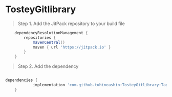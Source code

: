 # TosteyGitlibrary

> Step 1. Add the JitPack repository to your build file

```gradle 
	dependencyResolutionManagement {
		repositories {
			mavenCentral()
			maven { url 'https://jitpack.io' }
		}
	}
 ```
 > Step 2. Add the dependency
```gradle

dependencies {
	        implementation 'com.github.tuhineashin:TosteyGitlibrary:Tag'
	}
```

```java



```
 
